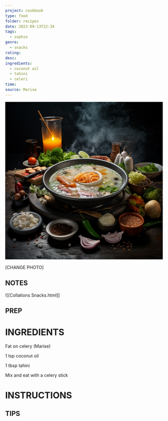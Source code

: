 ```yaml
---
project: cookbook
type: food
folder: recipes
date: 2023-09-13T22:34
tags:
  - sophie
genre:
  - snacks
rating: 
desc: 
ingredients:
  - coconut oil
  - tahini
  - celeri
time: 
source: Marise
---
```


![IMAGE](_default.png)


[CHANGE PHOTO]


## NOTES

![[Collations  Snacks.html]]


## PREP


# INGREDIENTS


Fat on celery (Marise)

1 tsp coconut oil

1 tbsp tahini

Mix and eat with a celery stick


# INSTRUCTIONS


## TIPS



